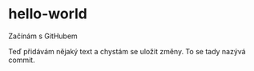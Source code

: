 # hello-world
Začínám s GitHubem

Teď přidávám nějaký text a chystám se uložit změny. To se tady nazývá commit.
